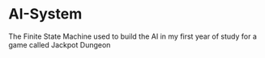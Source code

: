 # AI-System
The Finite State Machine used to build the AI in my first year of study for a game called Jackpot Dungeon
